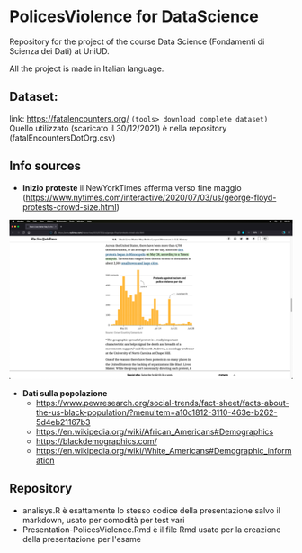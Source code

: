 # PolicesViolence for DataScience
Repository for the project of the course Data Science (Fondamenti di Scienza dei Dati) at UniUD.

All the project is made in Italian language.

## Dataset: 
 link: https://fatalencounters.org/
 `(tools> download complete dataset)`
 Quello utilizzato (scaricato il 30/12/2021) è nella repository (fatalEncountersDotOrg.csv)


## Info sources

* **Inizio proteste** il NewYorkTimes afferma verso fine maggio (https://www.nytimes.com/interactive/2020/07/03/us/george-floyd-protests-crowd-size.html)

![inizioProtesteNYTimes](./nyTimes_startProtest2020.png)

* **Dati sulla popolazione**
	- https://www.pewresearch.org/social-trends/fact-sheet/facts-about-the-us-black-population/?menuItem=a10c1812-3110-463e-b262-5d4eb21167b3
	- https://en.wikipedia.org/wiki/African_Americans#Demographics
	- https://blackdemographics.com/
	- https://en.wikipedia.org/wiki/White_Americans#Demographic_information

## Repository
* analisys.R è esattamente lo stesso codice della presentazione salvo il markdown, usato per comodità per test vari
* Presentation-PolicesViolence.Rmd è il file Rmd usato per la creazione della presentazione per l'esame